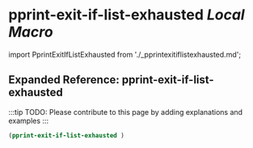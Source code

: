 # **pprint-exit-if-list-exhausted** *Local Macro*

import PprintExitIfListExhausted from './_pprintexitiflistexhausted.md';

<PprintExitIfListExhausted />

## Expanded Reference: pprint-exit-if-list-exhausted

:::tip
TODO: Please contribute to this page by adding explanations and examples
:::

```lisp
(pprint-exit-if-list-exhausted )
```
